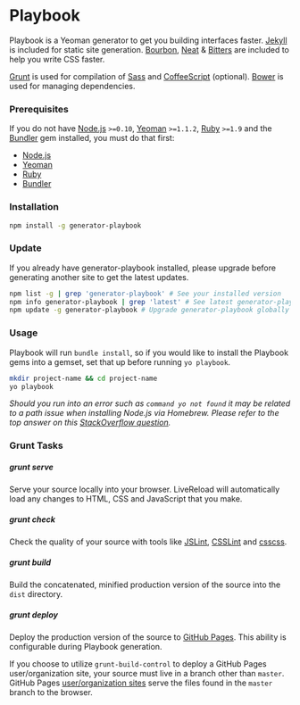 # Playbook

Playbook is a Yeoman generator to get you building interfaces faster. [Jekyll](http://jekyllrb.com/) is included for static site generation. [Bourbon](http://bourbon.io), [Neat](http://neat.bourbon.io) & [Bitters](http://bitters.bourbon.io/) are included to help you write CSS faster.

[Grunt](http://gruntjs.com/) is used for compilation of [Sass](http://sass-lang.com) and [CoffeeScript](http://coffeescript.org) (optional). [Bower](http://bower.io/) is used for managing dependencies.

### Prerequisites
If you do not have [Node.js](http://nodejs.org/) `>=0.10`, [Yeoman](http://yeoman.io/) `>=1.1.2`, [Ruby](https://www.ruby-lang.org/en/) `>=1.9` and the [Bundler](http://bundler.io/) gem installed, you must do that first:

- [Node.js](http://davidcalhoun.me/2013/12/16/developer-tools-homebrew/)
- [Yeoman](http://yeoman.io/learning/index.html)
- [Ruby](https://rvm.io/rvm/install)
- [Bundler](http://bundler.io/#getting-started)

### Installation
````bash
npm install -g generator-playbook
````

### Update

If you already have generator-playbook installed, please upgrade before
generating another site to get the latest updates.

```bash
npm list -g | grep 'generator-playbook' # See your installed version
npm info generator-playbook | grep 'latest' # See latest generator-playbook version
npm update -g generator-playbook # Upgrade generator-playbook globally
```

### Usage
Playbook will run `bundle install`, so if you would like to install the Playbook gems into a gemset, set that up before running `yo playbook`.

````bash
mkdir project-name && cd project-name
yo playbook
````

*Should you run into an error such as `command yo not found` it may be related to a path issue when installing Node.js via Homebrew. Please refer to the top answer on this [StackOverflow question](http://stackoverflow.com/questions/15846076/command-not-found-after-installation).*

### Grunt Tasks
##### grunt serve
Serve your source locally into your browser. LiveReload will automatically load any changes to HTML, CSS and JavaScript that you make.

##### grunt check
Check the quality of your source with tools like [JSLint](http://www.jslint.com/), [CSSLint](http://csslint.net/) and [csscss](http://zmoazeni.github.io/csscss/).

##### grunt build
Build the concatenated, minified production version of the source into the `dist` directory.

##### grunt deploy
Deploy the production version of the source to [GitHub Pages](http://pages.github.com/). This ability is configurable during Playbook generation.

If you choose to utilize `grunt-build-control` to deploy a GitHub Pages user/organization site, your source must live in a branch other than `master`. GitHub Pages [user/organization sites](https://help.github.com/articles/user-organization-and-project-pages#project-pages) serve the files found in the `master` branch to the browser.

